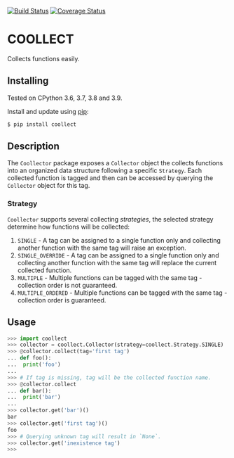 [![Build Status](https://travis-ci.com/DanielSolomon/coollect.svg?branch=main)](https://travis-ci.com/DanielSolomon/coollect)
[![Coverage Status](https://coveralls.io/repos/github/DanielSolomon/coollect/badge.svg)](https://coveralls.io/github/DanielSolomon/coollect)

COOLLECT
========

Collects functions easily.

## Installing
Tested on CPython 3.6, 3.7, 3.8 and 3.9.

Install and update using [pip](https://pip.pypa.io/en/stable/quickstart/):
```bash
$ pip install coollect
```

## Description

The `Coollector` package exposes a `Collector` object the collects functions into an organized data structure following a specific `Strategy`. Each collected function is tagged and then can be accessed by querying the `Collector` object for this tag.

### Strategy
`Coollector` supports several collecting *strategies*, the selected strategy determine how functions will be collected:

1. `SINGLE` - A tag can be assigned to a single function only and collecting another function with the same tag will raise an exception.
2. `SINGLE_OVERRIDE` - A tag can be assigned to a single function only and collecting another function with the same tag will replace the current collected function.
3. `MULTIPLE` - Multiple functions can be tagged with the same tag - collection order is not guaranteed.
4. `MULTIPLE_ORDERED` - Multiple functions can be tagged with the same tag - collection order is guaranteed.

## Usage

```python
>>> import coollect
>>> collector = coollect.Collector(strategy=coollect.Strategy.SINGLE)
>>> @collector.collect(tag='first tag')
... def foo():
...  print('foo')
...
>>> # If tag is missing, tag will be the collected function name.
>>> @collector.collect
... def bar():
...  print('bar')
...
>>> collector.get('bar')()
bar
>>> collector.get('first tag')()
foo
>>> # Querying unknown tag will result in `None`.
>>> collector.get('inexistence tag')
>>> 
```